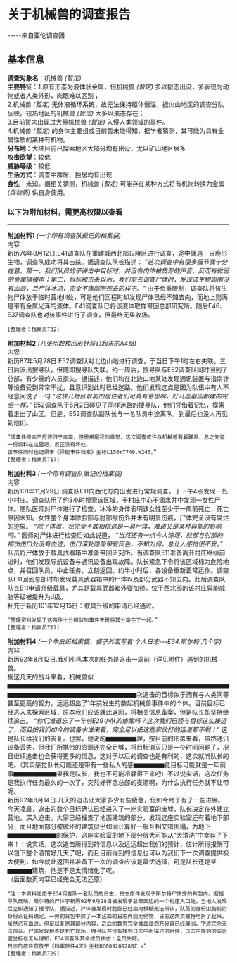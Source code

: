 # 关于机械兽的调查报告
-----来自亚伦调查团
## 基本信息
**调查对象名**：机械兽 _(暂定)_ <br>
**主要特征**：1.原有形态为液体状金属，但机械兽 _(暂定)_ 多以拟态出没，多表现为动物或者人类外形，肉眼难以区别；<br>
2.机械兽 _(暂定)_ 无体液循环系统，故无法保持躯体恒温，据火山地区的调查分队反映，较热地区的机械兽 _(暂定)_ 大多以液态存在；<br>
3.目前暂未出现过大量机械兽 _(暂定)_ 入侵人类领域的事件。<br>
4.机械兽 _(暂定)_ 的身体主要组成目前暂未能得知，据学者猜测，其可能为具有金属性质的某种有机物。<br>
**分布地**：大陆目前已探索地区大部分均有出没，尤以矿山地区居多<br>
**攻击欲望**：较低<br>
**威胁等级**：较低<br>
**生活方式**：调查中群居、独居均有出现<br>
**食性**：未知。据相关猜测，机械兽 _(暂定)_ 可能存在某种方式将有机物转换为金属 _(类物质)_ 供自身使用。<br>


### 以下为附加材料，需更高权限以查看
-----------------------------------------------------------------------------------------------------------
**附加材料1**  _(一个印有调查队徽记的档案袋)_ <br>
内容：<br>
    新历76年8月12日.E41调查队在重建城西北部丘陵区进行调查，途中偶遇一只鹿形生物，调查队成功将其击杀。据调查队队长描述： _"这次调查中有很多细节我十分在意，第一，我们队员的子弹击中目标时，并没有肉体被贯穿的声音，反而有微弱的金属碰撞声；第二，目标被击杀以后，我们前去调查尸体时，发现该生物周围没有血迹，且尸体冰凉，完全不像刚刚死去的样子。"_ 由于负重限制，调查队将该生物尸体放于临时营地Ⅲ处，可是他们回程时却发现尸体已经不知去向，而地上则满是带有金属光泽的液体。E41调查队已将该液体取样带回总部研究所。随后E46、E37调查队也对该事件进行了调查，但最终无果收场。<br>

    [整理者：档案员T32]

**附加材料2**  _(几张用数枚回形针装订起来的A4纸)_ <br>
内容：<br>
    新历87年5月28日.E52调查队对北边山地进行调查，于当日下午1时左右失联。三日后派出搜寻队，但随即搜寻队失联。约一周后，搜寻队与E52调查队同时回到了总部，有少量的人员损失。据描述，他们均在北边山地某处发现通讯装置与指南针等设备受到异常干扰，且意识到此时已经迷路。他们发现这点是因为队伍中有人不经意间说了一句 _“这块儿地区以前的居住者们可真有意思啊，好几座墓园都建的完全一样。”_ E52调查队于6月2日碰见了同样迷路的搜寻队，他们凭借着记忆，摸索着走出了山区。但是，E52调查队副队长与一名队员中途离队，到最后也没人再见到他们。<br>

    “该事件原本不应该归于本类，但是根据我的直觉，这次调查或许与机械兽有着联系，总之先留一份资料在这里吧，反正没有坏处。
    该事件同时也记录于《异能事件档案》坐标L156Y7749.W245。”
    [整理者：档案员T17]
    
**附加材料3** _(一个带有调查队徽记的档案袋)_<br>
内容：<br>
    新历101年11月29日.调查队E11向西北方向出发进行常规调查。于下午4点发现一处小村庄。调查队用了约3小时搜索该区域，于村庄中心干涸水井中发现一女性尸体。随队医师对尸体进行了检查，冰冷的身体表明该女性至少于一周前死亡，死亡原因未知。女性整个身体除脸部与肘部擦伤外并未有明显伤痕，尸体完全没有腐烂的迹象。 _“除了体温，我完全不敢相信这是一具尸体，难道又是某种异能的影响吗。”_ 医师对尸体进行检查后如此说道， _“当然还有一点令人惊讶，脸部与肘部的擦伤伤口处没有血迹，伤口深处隐隐带有灰色，不知为何，总让人感觉很不安。”_ 队员将尸体放于载具武器箱中准备带回研究所。当调查队E11准备离开村庄继续前进时，他们发现导航设备与通讯设备出现故障。队长紧急下令将该区域标为危险地点，并召回队员，中止任务，立刻返回。约半小时后，各设备重新正常运作。调查队E11回到总部时却发现载具武器箱中的尸体以及部分武器不知去向。此后调查队队长E11申请升级载具，尤其是载具武器箱外要加锁。位于西北部的该村庄异能威胁等级被提升为d级。<br>
    补充于新历101年12月15日：载具升级的申请已经通过。
    
    “整理资料发现了这两件十分相似的事件于是将其分类在了一起。”
    [整理者：档案员T17]
    
**附加材料4** _(一个牛皮纸档案袋，袋子外面写着‘个人日志---E34.斯尔特’几个字)_ <br>
内容：<br>
    新历92年8月12日.我们小队本次的任务是追击一周前（详见附件）遇到的机械兽。<br>
    据这几天的战斗来看，机械兽似▆▆▆▆▆▆▆▆▆▆▆▆▆▆▆▆▆▆▆▆▆▆▆▆▆▆▆▆▆▆▆▆▆▆▆▆▆▆▆▆▆▆▆▆▆▆▆▆▆▆▆▆▆▆▆▆▆次追击的目标似乎拥有与人类同等甚至更高的智力，远远超出了1年前发生的数起机械兽事件中的个体。目前目标已经逃入未探索区域，原本我们应该就此返回，将相关信息备案，但是队长却坚持继续追击。 _“你们难道忘了一年前E29小队的惨案吗？这次我们已经与目标这么接近了，而且按我们如今的装备水准来看，完全足以把这些家伙打的连渣都不剩！”_  这是队长给我们的答复。也罢，他说的▆▆▆▆▆理，按目前的形势来看，虽然通讯设备丢失，但我们所携带的资源还完全足够，将目标消灭只是一个时间问题了，况且继续追击也会获得更多的信息，这对于以后的调查也是有利的，这次就听队长的吧。（其实感觉队长可能还是带有一些私人的感▆▆▆▆▆竟目标可能就是一年前事▆▆▆▆▆▆▆果我是队长，我也不可能冷静得下来吧）不过说实话，这次任务是我执行任务最久的一次了，突然好怀念总部的麦酒啊，为什么执行任务就不让带呢。<br>
    新历92年8月14日.几天的追击让大家多少有些疲惫，但如今终于有了一些进展。<br>
    今天凌晨，追击的数个目标确认已经进入了一座实验室的废墟，队长决定在外建立营地，深入追击。大家已经搜查了地面建筑的部分，发现这座实验室还有着地下部分，而且地面部分被破坏的建筑似乎如同计算好一般互相交错倒塌，为地下▆▆▆▆▆▆▆▆的保护，这座实验室的地下部分很大可能从“大清洗”中幸存了下来！！说实话，这次追击所得到的信息以及远远超出我们的预计，估计所得报酬可以包下整个酒馆好几天了吧，而且目前得到的信息也可以为我们下一次调查提供极大便利，如今就此返回并准备下一次的调查应该是最优选择，可是队长还是坚▆▆▆▆建筑，他是不是太情绪化了呢。<br>
    （后面数页内容已经完全无法还原）
    
    “注：本资料还原于E34调查队一名队员的日志，日志原件发现于斯尔特尸体旁的背包内。据搜寻队反映，斯尔特的尸体于新历92年9月28日被发现于总部西边的一个村庄入口处，当地人发现后立即通知了搜寻队，据描述，尸体被发现时脸部已经血肉模糊无法辨认，队员的身份由胸前的身份认证码确定。一旁的背包中除了一本沾血的日志外别无他物，日志这两页被特地折了起来，虽然沾有血迹，但足以复原其部分内容，之后的数页完全被血浸泡充分且已经凝固，字迹完全无法辨认。尸体发现地不是死亡现场，搜寻队并没有找到日志中所描述的附件，日志中提到的实验室坐标也无从得知，E34调查队其余成员状态：全员失踪。
    日志的原件存放于《档案原件4区》坐标DC00920928RZ.s”
    [整理者：档案员T29]
